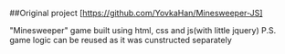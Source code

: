 ##Original project 
[https://github.com/YovkaHan/Minesweeper-JS]

"Minesweeper" game built using html, css and js(with little jquery)
P.S. game logic can be reused as it was cunstructed separately